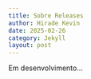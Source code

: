 ```yaml
---
title: Sobre Releases
author: Hirade Kevin
date: 2025-02-26
category: Jekyll
layout: post
---
```


Em desenvolvimento...